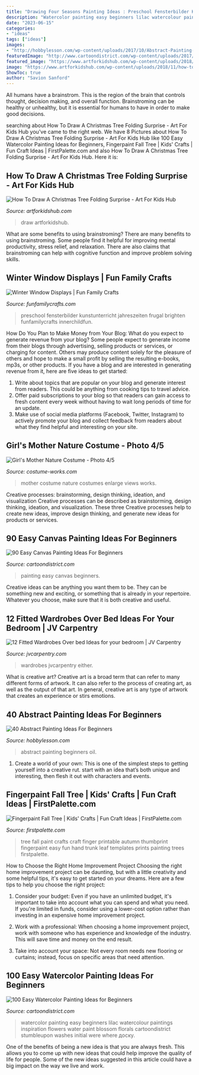 ```yaml
---
title: "Drawing Four Seasons Painting Ideas : Preschool Fensterbilder Kunstunterricht Jahreszeiten Frugal Brighten Funfamilycrafts Innerchildfun"
description: "Watercolor painting easy beginners lilac watercolour paintings inspiration flowers water paint blossom florals cartoondistrict stumbleupon washes initial were where доску"
date: "2023-06-15"
categories:
- "ideas"
tags: ["ideas"]
images:
- "http://hobbylesson.com/wp-content/uploads/2017/10/Abstract-Painting-Ideas-For-Beginners-00003.jpg"
featuredImage: "http://www.cartoondistrict.com/wp-content/uploads/2017/06/Easy-Watercolor-Painting-Ideas-for-Beginners18.jpg"
featured_image: "https://www.artforkidshub.com/wp-content/uploads/2018/11/how-to-draw-a-christmas-tree-folding-feature.jpg"
image: "https://www.artforkidshub.com/wp-content/uploads/2018/11/how-to-draw-a-christmas-tree-folding-feature.jpg"
ShowToc: true
author: "Savion Sanford"
---
```



All humans have a brainstrom. This is the region of the brain that controls thought, decision making, and overall function. Brainstroming can be healthy or unhealthy, but it is essential for humans to have in order to make good decisions.

	

		
searching about How To Draw A Christmas Tree Folding Surprise - Art For Kids Hub you've came to the right web. We have 8 Pictures about How To Draw A Christmas Tree Folding Surprise - Art For Kids Hub like 100 Easy Watercolor Painting Ideas for Beginners, Fingerpaint Fall Tree | Kids&#039; Crafts | Fun Craft Ideas | FirstPalette.com and also How To Draw A Christmas Tree Folding Surprise - Art For Kids Hub. Here it is:
		
    
## How To Draw A Christmas Tree Folding Surprise - Art For Kids Hub

<img loading=lazy src="https://www.artforkidshub.com/wp-content/uploads/2018/11/how-to-draw-a-christmas-tree-folding-feature.jpg" onerror="this.onerror=null;this.src='https://tse3.mm.bing.net/th?id=OIP.SBi8_JOhhm21dI_YI-K2lAHaEJ&amp;pid=15.1';" alt="How To Draw A Christmas Tree Folding Surprise - Art For Kids Hub">

_Source: artforkidshub.com_

>draw artforkidshub. 

	

What are some benefits to using brainstroming?
There are many benefits to using brainstroming. Some people find it helpful for improving mental productivity, stress relief, and relaxation. There are also claims that brainstroming can help with cognitive function and improve problem solving skills.

    
## Winter Window Displays | Fun Family Crafts

<img loading=lazy src="https://funfamilycrafts.com/wp-content/uploads/2012/01/winter-window-display.jpg" onerror="this.onerror=null;this.src='https://tse2.mm.bing.net/th?id=OIP.4A8t9lpqDPuV3eORgJDkEgHaIy&amp;pid=15.1';" alt="Winter Window Displays | Fun Family Crafts">

_Source: funfamilycrafts.com_

>preschool fensterbilder kunstunterricht jahreszeiten frugal brighten funfamilycrafts innerchildfun. 

	

How Do You Plan to Make Money from Your Blog: What do you expect to generate revenue from your blog?
Some people expect to generate income from their blogs through advertising, selling products or services, or charging for content. Others may produce content solely for the pleasure of others and hope to make a small profit by selling the resulting e-books, mp3s, or other products. If you have a blog and are interested in generating revenue from it, here are five ideas to get started: 
1. Write about topics that are popular on your blog and generate interest from readers. This could be anything from cooking tips to travel advice.
2. Offer paid subscriptions to your blog so that readers can gain access to fresh content every week without having to wait long periods of time for an update.
3. Make use of social media platforms (Facebook, Twitter, Instagram) to actively promote your blog and collect feedback from readers about what they find helpful and interesting on your site.

    
## Girl&#039;s Mother Nature Costume - Photo 4/5

<img loading=lazy src="http://photos.costume-works.com/full/mother_nature21.jpg" onerror="this.onerror=null;this.src='https://tse2.mm.bing.net/th?id=OIP.PSwHcjGuf05n8vnDXUxRpgHaJ3&amp;pid=15.1';" alt="Girl&#039;s Mother Nature Costume - Photo 4/5">

_Source: costume-works.com_

>mother costume nature costumes enlarge views works. 

	

Creative processes: brainstorming, design thinking, ideation, and visualization
Creative processes can be described as brainstorming, design thinking, ideation, and visualization. These three Creative processes help to create new ideas, improve design thinking, and generate new ideas for products or services.

    
## 90 Easy Canvas Painting Ideas For Beginners

<img loading=lazy src="http://www.cartoondistrict.com/wp-content/uploads/2017/06/Easy-Canvas-Painting-Ideas-For-Beginners6-1.jpg" onerror="this.onerror=null;this.src='https://tse1.mm.bing.net/th?id=OIP.VJMuFWIdLnJpljPVY42Q8AHaLI&amp;pid=15.1';" alt="90 Easy Canvas Painting Ideas For Beginners">

_Source: cartoondistrict.com_

>painting easy canvas beginners. 

	

Creative ideas can be anything you want them to be. They can be something new and exciting, or something that is already in your repertoire. Whatever you choose, make sure that it is both creative and useful.

    
## 12 Fitted Wardrobes Over Bed Ideas For Your Bedroom | JV Carpentry

<img loading=lazy src="https://www.jvcarpentry.com/wp-content/uploads/2020/07/wardrobe-bed-side-table-768x1024.jpg" onerror="this.onerror=null;this.src='https://tse2.mm.bing.net/th?id=OIP.vqkGxo4Tl95wa84k2AjX8gHaJ4&amp;pid=15.1';" alt="12 Fitted Wardrobes Over bed Ideas for your bedroom | JV Carpentry">

_Source: jvcarpentry.com_

>wardrobes jvcarpentry either. 

	

What is creative art?
Creative art is a broad term that can refer to many different forms of artwork. It can also refer to the process of creating art, as well as the output of that art. In general, creative art is any type of artwork that creates an experience or stirs emotions.

    
## 40 Abstract Painting Ideas For Beginners

<img loading=lazy src="http://hobbylesson.com/wp-content/uploads/2017/10/Abstract-Painting-Ideas-For-Beginners-00003.jpg" onerror="this.onerror=null;this.src='https://tse4.mm.bing.net/th?id=OIP.6aO1EzjVBovj-lhckEP5UgHaLS&amp;pid=15.1';" alt="40 Abstract Painting Ideas For Beginners">

_Source: hobbylesson.com_

>abstract painting beginners oil. 

	

1. Create a world of your own: This is one of the simplest steps to getting yourself into a creative rut. start with an idea that’s both unique and interesting, then flesh it out with characters and events.

    
## Fingerpaint Fall Tree | Kids&#039; Crafts | Fun Craft Ideas | FirstPalette.com

<img loading=lazy src="https://www.firstpalette.com/images/craft-mainpic-large/fingerpaintfalltree-main.jpg" onerror="this.onerror=null;this.src='https://tse2.mm.bing.net/th?id=OIP.NFwSf1jDl6uxCs6Zph6AXQHaE7&amp;pid=15.1';" alt="Fingerpaint Fall Tree | Kids&#039; Crafts | Fun Craft Ideas | FirstPalette.com">

_Source: firstpalette.com_

>tree fall paint crafts craft finger printable autumn thumbprint fingerpaint easy fun hand trunk leaf templates prints painting trees firstpalette. 

	

How to Choose the Right Home Improvement Project
Choosing the right home improvement project can be daunting, but with a little creativity and some helpful tips, it's easy to get started on your dreams. Here are a few tips to help you choose the right project:
1. Consider your budget: Even if you have an unlimited budget, it's important to take into account what you can spend and what you need. If you're limited in funds, consider using a lower-cost option rather than investing in an expensive home improvement project.

2. Work with a professional: When choosing a home improvement project, work with someone who has experience and knowledge of the industry. This will save time and money on the end result.

3. Take into account your space: Not every room needs new flooring or curtains; instead, focus on specific areas that need attention.

    
## 100 Easy Watercolor Painting Ideas For Beginners

<img loading=lazy src="http://www.cartoondistrict.com/wp-content/uploads/2017/06/Easy-Watercolor-Painting-Ideas-for-Beginners18.jpg" onerror="this.onerror=null;this.src='https://tse1.mm.bing.net/th?id=OIP.P7mEx5VwCcHmZJlKB8zbzgHaJ4&amp;pid=15.1';" alt="100 Easy Watercolor Painting Ideas for Beginners">

_Source: cartoondistrict.com_

>watercolor painting easy beginners lilac watercolour paintings inspiration flowers water paint blossom florals cartoondistrict stumbleupon washes initial were where доску. 

	

One of the benefits of being a new idea is that you are always fresh. This allows you to come up with new ideas that could help improve the quality of life for people. Some of the new ideas suggested in this article could have a big impact on the way we live and work.


